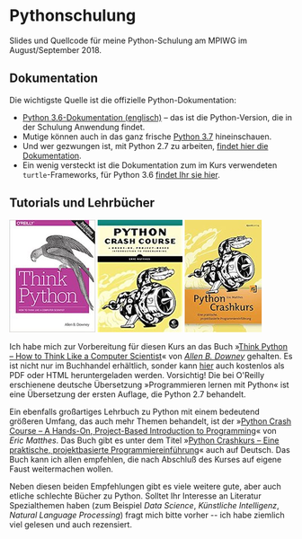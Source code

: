 # Pythonschulung

Slides und Quellcode für meine Python-Schulung am MPIWG im August/September 2018.

## Dokumentation

Die wichtigste Quelle ist die offizielle Python-Dokumentation:

- [Python 3.6-Dokumentation (englisch)](https://docs.python.org/3.6/) – das ist die Python-Version, die in der Schulung Anwendung findet.
- Mutige können auch in das ganz frische [Python 3.7](https://docs.python.org/3.7/) hineinschauen.
- Und wer gezwungen ist, mit Python 2.7 zu arbeiten, [findet hier die Dokumentation](https://docs.python.org/2.7/).
- Ein wenig versteckt ist die Dokumentation zum im Kurs verwendeten `turtle`-Frameworks, für Python 3.6 [findet Ihr sie hier](https://docs.python.org/3.6/library/turtle.html).

## Tutorials und Lehrbücher

![Think Python](images/thinkpython.jpg) ![Python Crash Course](images/pcce.jpg) ![Python Chrash-Kurs](images/pccd.jpg)

Ich habe mich zur Vorbereitung für diesen Kurs an das Buch »[Think Python – How to Think Like a Computer Scientist](https://amzn.to/2wyRK1d)« von *[Allen B. Downey](https://en.wikipedia.org/wiki/Allen_B._Downey)* gehalten. Es ist nicht nur im Buchhandel erhältlich, sonder kann [hier](http://greenteapress.com/wp/think-python-2e/) auch kostenlos als PDF oder HTML heruntergeladen werden. Vorsichtig! Die bei O'Reilly erschienene deutsche Übersetzung »Programmieren lernen mit Python« ist eine Übersetzung der ersten Auflage, die Python 2.7 behandelt.

Ein ebenfalls großartiges Lehrbuch zu Python mit einem bedeutend größeren Umfang, das auch mehr Themen behandelt, ist der »[Python Crash Course – A Hands-On, Project-Based Introduction to Programming](https://amzn.to/2Q08uGq)« von *Eric Matthes*. Das Buch gibt es unter dem Titel »[Python Crashkurs – Eine praktische, projektbasierte Programmiereinführung](https://amzn.to/2wyTgjV)« auch auf Deutsch. Das Buch kann ich allen empfehlen, die nach Abschluß des Kurses auf eigene Faust weitermachen wollen.

Neben diesen beiden Empfehlungen gibt es viele weitere gute, aber auch etliche schlechte Bücher zu Python. Solltet Ihr Interesse an Literatur Spezialthemen haben (zum Beispiel *Data Science*, *Künstliche Intelligenz*, *Natural Language Processing*) fragt mich bitte vorher -- ich habe ziemlich viel gelesen und auch rezensiert.
